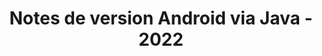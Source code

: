 ﻿---
title: Notes de version Android via Java - 2022
type: docs
weight: 8
url: /fr/java/android-via-java-release-notes-2022/
---

